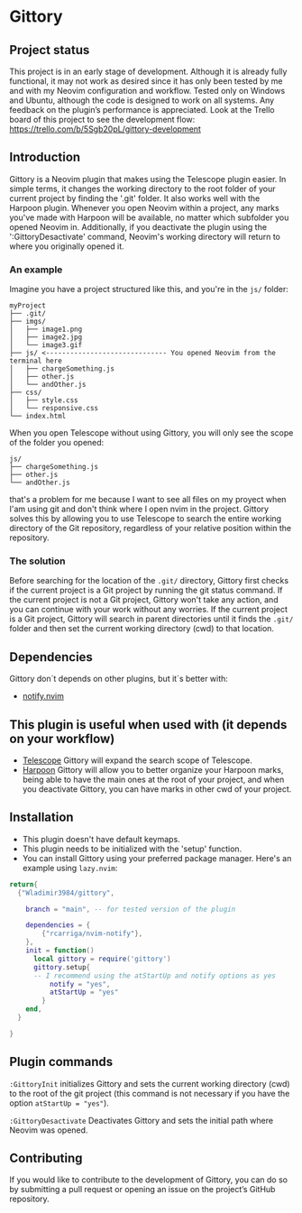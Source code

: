 # Gittory

## Project status
This project is in an early stage of development. Although it is already fully functional, it may not work as desired since it has only been tested by me and with my Neovim configuration and workflow. Tested only on Windows and Ubuntu, although the code is designed to work on all systems. Any feedback on the plugin’s performance is appreciated.
Look at the Trello board of this project to see the development flow: https://trello.com/b/5Sgb20pL/gittory-development

## Introduction
Gittory is a Neovim plugin that makes using the Telescope plugin easier. In simple terms, it changes the working directory to the root folder of your current project by finding the '.git' folder. It also works well with the Harpoon plugin. Whenever you open Neovim within a project, any marks you've made with Harpoon will be available, no matter which subfolder you opened Neovim in. Additionally, if you deactivate the plugin using the ':GittoryDesactivate' command, Neovim's working directory will return to where you originally opened it.

### An example
Imagine you have a project structured like this, and you're in the `js/` folder:
```
myProject
├── .git/
├── imgs/
│   ├── image1.png
│   ├── image2.jpg
│   └── image3.gif
├── js/ <------------------------------ You opened Neovim from the terminal here
│   ├── chargeSomething.js
│   ├── other.js
│   └── andOther.js
├── css/
│   ├── style.css
│   └── responsive.css
└── index.html
```
When you open Telescope without using Gittory, you will only see the scope of the folder you opened:
```
js/
├── chargeSomething.js
├── other.js
└── andOther.js
```
that's a problem for me because I want to see all files on my proyect when I'am using git and don't think where I open nvim in the project. Gittory solves this by allowing you to use Telescope to search the entire working directory of the Git repository, regardless of your relative position within the repository.

### The solution
Before searching for the location of the `.git/` directory, Gittory first checks if the current project is a Git project by running the git status command. If the current project is not a Git project, Gittory won't take any action, and you can continue with your work without any worries. If the current project is a Git project, Gittory will search in parent directories until it finds the `.git/` folder and then set the current working directory (cwd) to that location.


## Dependencies
Gittory don´t depends on other plugins, but it´s better with:
- [notify.nvim](https://github.com/rcarriga/nvim-notify)

## This plugin is useful when used with (it depends on your workflow)
- [Telescope](https://github.com/nvim-telescope/telescope.nvim) Gittory will expand the search scope of Telescope.
- [Harpoon](https://github.com/ThePrimeagen/harpoon) Gittory will allow you to better organize your Harpoon marks, being able to have the main ones at the root of your project, and when you deactivate Gittory, you can have marks in other cwd of your project.

## Installation
- This plugin doesn't have default keymaps.
- This plugin needs to be initialized with the 'setup' function.
- You can install Gittory using your preferred package manager. Here's an example using `lazy.nvim`:

```lua
return{
  {"Wladimir3984/gittory",

    branch = "main", -- for tested version of the plugin

    dependencies = {
        {"rcarriga/nvim-notify"},
    },
    init = function()
      local gittory = require('gittory')
      gittory.setup{
      -- I recommend using the atStartUp and notify options as yes
          notify = "yes",
          atStartUp = "yes"
        }
    end,
  }

}
```

## Plugin commands
`:GittoryInit` initializes Gittory and sets the current working directory (cwd) to the root of the git project (this command is not necessary if you have the option `atStartUp = "yes"`).    

`:GittoryDesactivate` Deactivates Gittory and sets the initial path where Neovim was opened.

## Contributing
If you would like to contribute to the development of Gittory, you can do so by submitting a pull request or opening an issue on the project’s GitHub repository.
